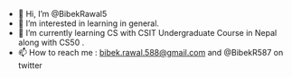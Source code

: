 - 👋 Hi, I’m @BibekRawal5
- 👀 I’m interested in learning in general.
- 🌱 I’m currently learning CS with CSIT Undergraduate Course in Nepal along with CS50 .
- 📫 How to reach me : bibek.rawal.588@gmail.com and @BibekR587 on twitter

<!---
BibekRawal5/BibekRawal5 is a ✨ special ✨ repository because its `README.md` (this file) appears on your GitHub profile.
You can click the Preview link to take a look at your changes.
--->
